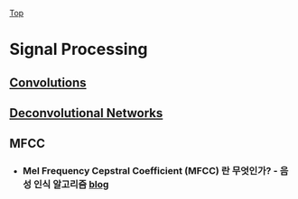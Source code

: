 [Top](index.md)

# Signal Processing

## [Convolutions](convolutions.md)

## [Deconvolutional Networks](deconvolutional_networks.md)

## MFCC

* ### Mel Frequency Cepstral Coefficient (MFCC) 란 무엇인가? - 음성 인식 알고리즘  [blog](https://m.blog.naver.com/PostView.nhn?blogId=mylogic&logNo=220988857132&proxyReferer=&proxyReferer=https%3A%2F%2Fwww.google.co.kr%2F)



